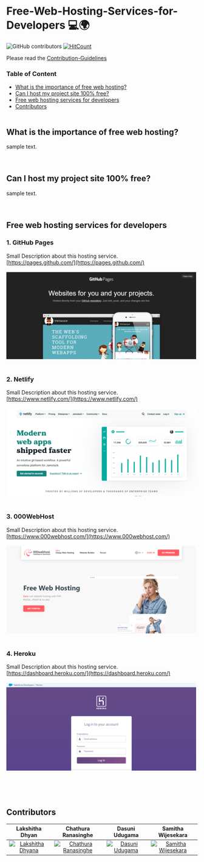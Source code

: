 # Free-Web-Hosting-Services-for-Developers 💻🌍

<img alt="GitHub contributors" src="https://img.shields.io/github/contributors/samithawijesekara/Free-WebHosting-Services-for-Developers?color=green&logo=Github"> [![HitCount](http://hits.dwyl.com/samithawijesekara/Free-WebHosting-Services-for-Developers.svg)](http://hits.dwyl.com/samithawijesekara/Free-WebHosting-Services-for-Developers)

Please read the [Contribution-Guidelines](contribution.md)

### Table of Content
- [What is the importance of free web hosting?](#What)<br>
- [Can I host my project site 100% free?](#free)<br>
- [Free web hosting services for developers](#services)<br>
- [Contributors](#contributors)<br><br>


## What is the importance of free web hosting?<a name="What"/>
sample text.<br><br><br>

## Can I host my project site 100% free?<a name="free"/>
sample text.<br><br><br>

## Free web hosting services for developers<a name="services"/>

### 1. GitHub Pages<br>
 Small Description about this hosting service.<br>
 [https://pages.github.com/](https://pages.github.com/)<br><br>
 <img src="img/githubpages.PNG" width="500"><br><br>

### 2. Netlify<br>
 Small Description about this hosting service.<br> 
 [https://www.netlify.com/](https://www.netlify.com/)<br><br>
 <img src="img/netlify.PNG" width="500"><br><br>

### 3. 000WebHost<br>
 Small Description about this hosting service.<br> 
 [https://www.000webhost.com/](https://www.000webhost.com/)<br><br>
 <img src="img/000webhost.PNG" width="500"><br><br>

### 4. Heroku<br>
 Small Description about this hosting service.<br> 
 [https://dashboard.heroku.com/](https://dashboard.heroku.com/)<br><br>
 <img src="img/heroku.PNG" width="500"><br><br>
 
 

<br><br>
## Contributors<a name="contributors"/>
| Lakshitha Dhyan  |    Chathura Ranasinghe    | Dasuni Udugama  |    Samitha Wijesekara    |
| -------------    | ------------- | -------------    | ------------- |
| <div align="center"><a href="https://github.com/Lakshitha99"><img src="https://i.postimg.cc/XYRRX18p/lakshitha.png" width="100" alt="Lakshitha Dhyana"></a></div>     | <div align="center"><a href="https://github.com/chathuralalinda"><img src="https://i.postimg.cc/SRvTGQvr/chathura.png" width="100" alt="Chathura Ranasinghe"></a></div>  | <div align="center"><a href="https://github.com/DasuniMaheshika"><img src="https://i.postimg.cc/1tJss683/dasuni.png" width="100" alt="Dasuni Udugama"></a></div>     | <div align="center"><a href="https://github.com/samithawijesekara"><img src="https://i.postimg.cc/Xv9YYh1r/samithawijesekara.png" width="100" alt="Samitha Wijesekara"></a></div>  |


